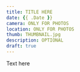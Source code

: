 ```yaml
---
title: TITLE HERE
date: {{ .Date }}
camera: ONLY FOR PHOTOS
location: ONLY FOR PHOTOS
thumb: THUMBNAIL.jpg
description: OPTIONAL
draft: true
---
```


Text here
